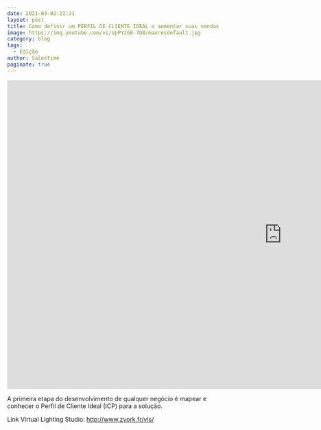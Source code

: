 ```yaml
---
date: 2021-03-02-22:21
layout: post
title: Como definir um PERFIL DE CLIENTE IDEAL e aumentar suas vendas
image: https://img.youtube.com/vi/VpPYzG8-7Q0/maxresdefault.jpg
category: blog
tags:
  - Edição
author: Salestime
paginate: true
---
```


<iframe width="1280" height="720" src="https://www.youtube.com/embed/VpPYzG8-7Q0" title="YouTube video player" frameborder="0" allow="accelerometer; autoplay; clipboard-write; encrypted-media; gyroscope; picture-in-picture" allowfullscreen></iframe>

A primeira etapa do desenvolvimento de qualquer negócio é mapear e conhecer o Perfil de Cliente Ideal (ICP) para a solução.

Link Virtual Lighting Studio: 
http://www.zvork.fr/vls/
